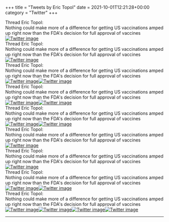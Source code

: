+++
title = "Tweets by Eric Topol" 
date = 2021-10-01T12:21:28+00:00
category = "Twitter"
+++
<div class="tweet"> 
<div class="profile"> 
Thread Eric Topol: 
</div> 
<div class="tweet-content">Nothing could make more of a difference for getting US vaccinations amped up right now than the FDA's decision for full approval of vaccines</div></div><a href="FAnPe75VUAILfBF.png"  ><img src="FAnPe75VUAILfBF.png" alt="Twitter image" ></img></a><div class="tweet"> 
<div class="profile"> 
Thread Eric Topol: 
</div> 
<div class="tweet-content">Nothing could make more of a difference for getting US vaccinations amped up right now than the FDA's decision for full approval of vaccines</div></div><a href="FAngDg-VUAMJnmL.jpg"  ><img src="FAngDg-VUAMJnmL.jpg" alt="Twitter image" ></img></a><div class="tweet"> 
<div class="profile"> 
Thread Eric Topol: 
</div> 
<div class="tweet-content">Nothing could make more of a difference for getting US vaccinations amped up right now than the FDA's decision for full approval of vaccines</div></div><a href="FAnpgaJVcAM3cxt.jpg"  ><img src="FAnpgaJVcAM3cxt.jpg" alt="Twitter image" ></img></a><a href="FAnpEzqVEAAHg2U.jpg"  ><img src="FAnpEzqVEAAHg2U.jpg" alt="Twitter image" ></img></a><div class="tweet"> 
<div class="profile"> 
Thread Eric Topol: 
</div> 
<div class="tweet-content">Nothing could make more of a difference for getting US vaccinations amped up right now than the FDA's decision for full approval of vaccines</div></div><a href="FAn8b63UUAQScwh.jpg"  ><img src="FAn8b63UUAQScwh.jpg" alt="Twitter image" ></img></a><a href="FAn8eCtVEAMA1ev.jpg"  ><img src="FAn8eCtVEAMA1ev.jpg" alt="Twitter image" ></img></a><div class="tweet"> 
<div class="profile"> 
Thread Eric Topol: 
</div> 
<div class="tweet-content">Nothing could make more of a difference for getting US vaccinations amped up right now than the FDA's decision for full approval of vaccines</div></div><a href="FAoRoukVkAI_eHl.jpg"  ><img src="FAoRoukVkAI_eHl.jpg" alt="Twitter image" ></img></a><a href="FAoTCR4VkAEIRdH.jpg"  ><img src="FAoTCR4VkAEIRdH.jpg" alt="Twitter image" ></img></a><div class="tweet"> 
<div class="profile"> 
Thread Eric Topol: 
</div> 
<div class="tweet-content">Nothing could make more of a difference for getting US vaccinations amped up right now than the FDA's decision for full approval of vaccines</div></div><a href="FAoaPLkVUAA7ETm.jpg"  ><img src="FAoaPLkVUAA7ETm.jpg" alt="Twitter image" ></img></a><div class="tweet"> 
<div class="profile"> 
Thread Eric Topol: 
</div> 
<div class="tweet-content">Nothing could make more of a difference for getting US vaccinations amped up right now than the FDA's decision for full approval of vaccines</div></div><a href="FAosQ2EVcAQaFkQ.jpg"  ><img src="FAosQ2EVcAQaFkQ.jpg" alt="Twitter image" ></img></a><div class="tweet"> 
<div class="profile"> 
Thread Eric Topol: 
</div> 
<div class="tweet-content">Nothing could make more of a difference for getting US vaccinations amped up right now than the FDA's decision for full approval of vaccines</div></div><a href="FApNnUMVEAMK7PO.jpg"  ><img src="FApNnUMVEAMK7PO.jpg" alt="Twitter image" ></img></a><a href="FApN274UYAEL6Dl.jpg"  ><img src="FApN274UYAEL6Dl.jpg" alt="Twitter image" ></img></a><div class="tweet"> 
<div class="profile"> 
Thread Eric Topol: 
</div> 
<div class="tweet-content">Nothing could make more of a difference for getting US vaccinations amped up right now than the FDA's decision for full approval of vaccines</div></div><a href="FAp3_iMVUAIS5HZ.jpg"  ><img src="FAp3_iMVUAIS5HZ.jpg" alt="Twitter image" ></img></a><a href="FAp4D1gVUAMVu35.jpg"  ><img src="FAp4D1gVUAMVu35.jpg" alt="Twitter image" ></img></a><a href="FAp4Gi8VkAEXEru.jpg"  ><img src="FAp4Gi8VkAEXEru.jpg" alt="Twitter image" ></img></a><a href="FAp4H6oVEAMFjtJ.jpg"  ><img src="FAp4H6oVEAMFjtJ.jpg" alt="Twitter image" ></img></a>

---